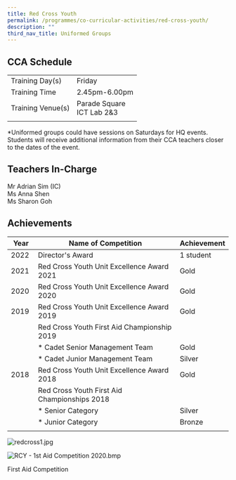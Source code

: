 ```yaml
---
title: Red Cross Youth
permalink: /programmes/co-curricular-activities/red-cross-youth/
description: ""
third_nav_title: Uniformed Groups
---
```

CCA Schedule
------------

| | |
| --- | --- |
| Training Day(s) | Friday |  
| Training Time | 2.45pm-6.00pm |   
| Training Venue(s) | Parade Square <br> ICT Lab 2&3 |   
| | |
  
\*Uniformed groups could have sessions on Saturdays for HQ events. Students will receive additional information from their CCA teachers closer to the dates of the event.

Teachers In-Charge
------------------

Mr Adrian Sim (IC)
<br>
Ms Anna Shen
<br>
Ms Sharon Goh

Achievements
------------

| Year | Name of Competition | Achievement |
| --- | --- | --- |
| 2022  | Director's Award  | 1 student  |
| 2021  | Red Cross Youth Unit Excellence Award 2021  | Gold  |
| 2020  | Red Cross Youth Unit Excellence Award 2020 | Gold  |
| 2019 | Red Cross Youth Unit Excellence Award 2019 | Gold |
|   | Red Cross Youth First Aid Championship 2019  |   |
|   | *   Cadet Senior Management Team | Gold  |
|   | *   Cadet Junior Management Team | Silver  |
| 2018 | Red Cross Youth Unit Excellence Award 2018 | Gold |
|   | Red Cross Youth First Aid Championships 2018 |   |
|   | *   Senior Category | Silver  |
|   | *   Junior Category | Bronze  |
| | | |

![redcross1.jpg](https://stmargaretssec.moe.edu.sg/qql/slot/u168/Programmes/CCAs/redcross1.jpg)

![RCY - 1st Aid Competition 2020.bmp](https://stmargaretssec.moe.edu.sg/qql/slot/u168/Programmes/CCAs/Red%20Cross%20Youth/RCY%20-%201st%20Aid%20Competition%202020.bmp)

First Aid Competition